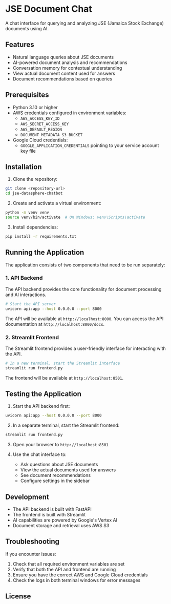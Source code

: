 # JSE Document Chat

A chat interface for querying and analyzing JSE (Jamaica Stock Exchange) documents using AI.

## Features

- Natural language queries about JSE documents
- AI-powered document analysis and recommendations
- Conversation memory for contextual understanding
- View actual document content used for answers
- Document recommendations based on queries

## Prerequisites

- Python 3.10 or higher
- AWS credentials configured in environment variables:
  - `AWS_ACCESS_KEY_ID`
  - `AWS_SECRET_ACCESS_KEY`
  - `AWS_DEFAULT_REGION`
  - `DOCUMENT_METADATA_S3_BUCKET`
- Google Cloud credentials:
  - `GOOGLE_APPLICATION_CREDENTIALS` pointing to your service account key file

## Installation

1. Clone the repository:
```bash
git clone <repository-url>
cd jse-datasphere-chatbot
```

2. Create and activate a virtual environment:
```bash
python -m venv venv
source venv/bin/activate  # On Windows: venv\Scripts\activate
```

3. Install dependencies:
```bash
pip install -r requirements.txt
```

## Running the Application

The application consists of two components that need to be run separately:

### 1. API Backend

The API backend provides the core functionality for document processing and AI interactions.

```bash
# Start the API server
uvicorn api:app --host 0.0.0.0 --port 8000
```

The API will be available at `http://localhost:8000`. You can access the API documentation at `http://localhost:8000/docs`.

### 2. Streamlit Frontend

The Streamlit frontend provides a user-friendly interface for interacting with the API.

```bash
# In a new terminal, start the Streamlit interface
streamlit run frontend.py
```

The frontend will be available at `http://localhost:8501`.

## Testing the Application

1. Start the API backend first:
```bash
uvicorn api:app --host 0.0.0.0 --port 8000
```

2. In a separate terminal, start the Streamlit frontend:
```bash
streamlit run frontend.py
```

3. Open your browser to `http://localhost:8501`

4. Use the chat interface to:
   - Ask questions about JSE documents
   - View the actual documents used for answers
   - See document recommendations
   - Configure settings in the sidebar

## Development

- The API backend is built with FastAPI
- The frontend is built with Streamlit
- AI capabilities are powered by Google's Vertex AI
- Document storage and retrieval uses AWS S3

## Troubleshooting

If you encounter issues:

1. Check that all required environment variables are set
2. Verify that both the API and frontend are running
3. Ensure you have the correct AWS and Google Cloud credentials
4. Check the logs in both terminal windows for error messages

## License

